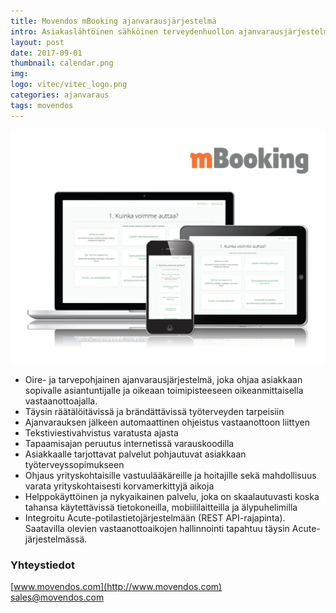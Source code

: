 ```yaml
---
title: Movendos mBooking ajanvarausjärjestelmä
intro: Asiakaslähtöinen sähköinen terveydenhuollon ajanvarausjärjestelmä 
layout: post
date: 2017-09-01
thumbnail: calendar.png
img: 
logo: vitec/vitec_logo.png
categories: ajanvaraus
tags: movendos
---
```


![mBooking image](/portfolio/movendos/movendos_mBooking_displays_rev3.jpg)

- Oire- ja tarvepohjainen ajanvarausjärjestelmä, joka ohjaa asiakkaan sopivalle asiantuntijalle ja oikeaan toimipisteeseen oikeanmittaisella vastaanottoajalla.
- Täysin räätälöitävissä ja brändättävissä työterveyden tarpeisiin
- Ajanvarauksen jälkeen automaattinen ohjeistus vastaanottoon liittyen 
- Tekstiviestivahvistus varatusta ajasta
- Tapaamisajan peruutus internetissä varauskoodilla
- Asiakkaalle tarjottavat palvelut pohjautuvat asiakkaan työterveyssopimukseen
- Ohjaus yrityskohtaisille vastuulääkäreille ja hoitajille sekä mahdollisuus varata yrityskohtaisesti korvamerkittyjä aikoja
- Helppokäyttöinen ja nykyaikainen palvelu, joka on skaalautuvasti koska tahansa käytettävissä tietokoneilla, mobiililaitteilla ja älypuhelimilla
- Integroitu Acute-potilastietojärjestelmään (REST API-rajapinta). Saatavilla olevien vastaanottoaikojen hallinnointi tapahtuu täysin Acute-järjestelmässä. 

### Yhteystiedot

[www.movendos.com](http://www.movendos.com)  
[sales@movendos.com](mailto://sales@movendos.com)

<a href="https://www.linkedin.com/company/movendos"><i class="fa fa-linkedin"></i></a> 
<a href="https://twitter.com/movendos"><i class="fa fa-twitter"></i></a>  

